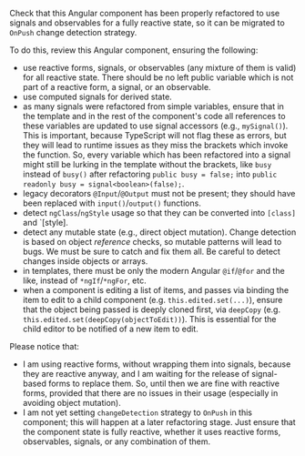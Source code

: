Check that this Angular component has been properly refactored to use signals and observables for a fully reactive state, so it can be migrated to `OnPush` change detection strategy.

To do this, review this Angular component, ensuring the following:

- use reactive forms, signals, or observables (any mixture of them is valid) for all reactive state. There should be no left public variable which is not part of a reactive form, a signal, or an observable.
- use computed signals for derived state.
- as many signals were refactored from simple variables, ensure that in the template and in the rest of the component's code all references to these variables are updated to use signal accessors (e.g., `mySignal()`). This is important, because TypeScript will not flag these as errors, but they will lead to runtime issues as they miss the brackets which invoke the function. So, every variable which has been refactored into a signal might still be lurking in the template without the brackets, like `busy` instead of `busy()` after refactoring `public busy = false;` into `public readonly busy = signal<boolean>(false);`.
- legacy decorators `@Input`/`@Output` must not be present; they should have been replaced with `input()`/`output()` functions.
- detect `ngClass`/`ngStyle` usage so that they can be converted into `[class]` and `[style].
- detect any mutable state (e.g., direct object mutation). Change detection is based on object _reference_ checks, so mutable patterns will lead to bugs. We must be sure to catch and fix them all. Be careful to detect changes inside objects or arrays.
- in templates, there must be only the modern Angular `@if`/`@for` and the like, instead of `*ngIf`/`*ngFor`, etc.
- when a component is editing a list of items, and passes via binding the item to edit to a child component (e.g. `this.edited.set(...)`), ensure that the object being passed is deeply cloned first, via `deepCopy` (e.g. `this.edited.set(deepCopy(objectToEdit))`). This is essential for the child editor to be notified of a new item to edit.

Please notice that:

- I am using reactive forms, without wrapping them into signals, because they are reactive anyway, and I am waiting for the release of signal-based forms to replace them. So, until then we are fine with reactive forms, provided that there are no issues in their usage (especially in avoiding object mutation).
- I am not yet setting `changeDetection` strategy to `OnPush` in this component; this will happen at a later refactoring stage. Just ensure that the component state is fully reactive, whether it uses reactive forms, observables, signals, or any combination of them.
